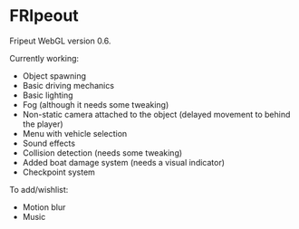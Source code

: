 # FRIpeout
Fripeut WebGL version 0.6.

Currently working:
* Object spawning
* Basic driving mechanics
* Basic lighting
* Fog (although it needs some tweaking)
* Non-static camera attached to the object (delayed movement to behind the player)
* Menu with vehicle selection
* Sound effects
* Collision detection (needs some tweaking)
* Added boat damage system (needs a visual indicator)
* Checkpoint system

To add/wishlist:
* Motion blur
* Music